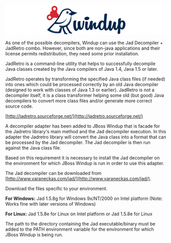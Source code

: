 ![Windup Logo](images/windup-logo-wiki-header.jpg)

As one of the possible decompilers, Windup can use the Jad Decompiler + JadRetro combo.
However, since both are non-java applications and their license permits redistribution, they need some prior installation.

JadRetro is a command-line utility that helps to successfully decompile Java classes created by the Java compilers of Java 1.4, Java 1.5 or later.

JadRetro operates by transforming the specified Java class files (if needed) into ones which could be processed correctly by an old Java decompiler (designed to work with classes of Java 1.3 or earlier).
JadRetro is not a decompiler itself, it is a class transformer helping some old (but good) Java decompilers to convert more class files and/or generate more correct source code.

[http://jadretro.sourceforge.net/](http://jadretro.sourceforge.net/)

A decompiler adapter has been added to JBoss Windup that is facade for the Jadretro library's main method and the Jad decompiler execution. In this adapter the Jadretro library will convert the Java class into a format that can be processed by the Jad decompiler. The Jad decompiler is then run against the Java class file.    

Based on this requirement it is necessary to install the Jad decompiler on the environment for which JBoss Windup is run in order to use this adapter. 

The Jad decompiler can be downloaded from [http://www.varaneckas.com/jad/](http://www.varaneckas.com/jad/).

Download the files specific to your environment.

**For Windows:** Jad 1.5.8g for Windows 9x/NT/2000 on Intel platform (Note: Works fine with later versions of Windows)

**For Linux:** Jad 1.5.8e for Linux on Intel platform or Jad 1.5.8e for Linux  

The path to the directory containing the Jad executable/binary must be added to the PATH environment variable for the environment for which JBoss Windup is being run. 